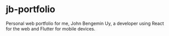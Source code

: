 # jb-portfolio
Personal web portfolio for me, John Bengemin Uy, a developer using React for the web and Flutter for mobile devices.
